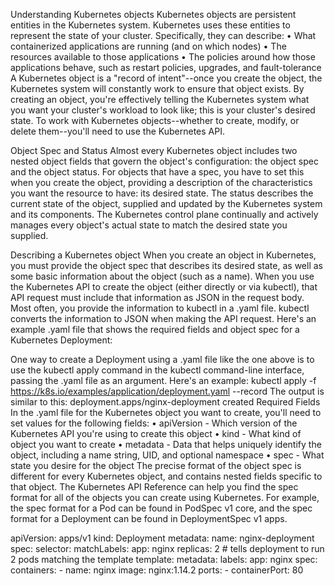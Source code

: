 Understanding Kubernetes objects
Kubernetes objects are persistent entities in the Kubernetes system. Kubernetes uses these entities to represent the state of your cluster. Specifically, they can describe:
	• What containerized applications are running (and on which nodes)
	• The resources available to those applications
	• The policies around how those applications behave, such as restart policies, upgrades, and fault-tolerance
A Kubernetes object is a "record of intent"--once you create the object, the Kubernetes system will constantly work to ensure that object exists. By creating an object, you're effectively telling the Kubernetes system what you want your cluster's workload to look like; this is your cluster's desired state.
To work with Kubernetes objects--whether to create, modify, or delete them--you'll need to use the Kubernetes API. 

Object Spec and Status
Almost every Kubernetes object includes two nested object fields that govern the object's configuration: the object spec and the object status. For objects that have a spec, you have to set this when you create the object, providing a description of the characteristics you want the resource to have: its desired state.
The status describes the current state of the object, supplied and updated by the Kubernetes system and its components. The Kubernetes control plane continually and actively manages every object's actual state to match the desired state you supplied.

Describing a Kubernetes object
When you create an object in Kubernetes, you must provide the object spec that describes its desired state, as well as some basic information about the object (such as a name). When you use the Kubernetes API to create the object (either directly or via kubectl), that API request must include that information as JSON in the request body. Most often, you provide the information to kubectl in a .yaml file. kubectl converts the information to JSON when making the API request.
Here's an example .yaml file that shows the required fields and object spec for a Kubernetes Deployment:

One way to create a Deployment using a .yaml file like the one above is to use the kubectl apply command in the kubectl command-line interface, passing the .yaml file as an argument. Here's an example:
kubectl apply -f https://k8s.io/examples/application/deployment.yaml --record
The output is similar to this:
deployment.apps/nginx-deployment created
Required Fields
In the .yaml file for the Kubernetes object you want to create, you'll need to set values for the following fields:
	• apiVersion - Which version of the Kubernetes API you're using to create this object
	• kind - What kind of object you want to create
	• metadata - Data that helps uniquely identify the object, including a name string, UID, and optional namespace
	• spec - What state you desire for the object
The precise format of the object spec is different for every Kubernetes object, and contains nested fields specific to that object. The Kubernetes API Reference can help you find the spec format for all of the objects you can create using Kubernetes. For example, the spec format for a Pod can be found in PodSpec v1 core, and the spec format for a Deployment can be found in DeploymentSpec v1 apps.

apiVersion: apps/v1
kind: Deployment
metadata:
  name: nginx-deployment
spec:
  selector:
    matchLabels:
      app: nginx
  replicas: 2 # tells deployment to run 2 pods matching the template
  template:
    metadata:
      labels:
        app: nginx
    spec:
      containers:
      - name: nginx
        image: nginx:1.14.2
        ports:
        - containerPort: 80
